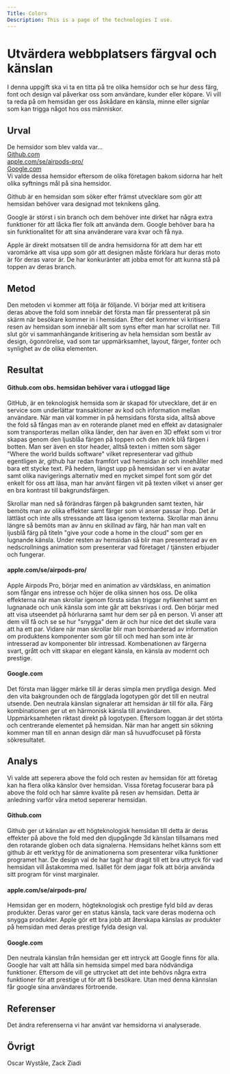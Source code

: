 ```yaml
---
Title: Colors
Description: This is a page of the technologies I use.
---
```


# Utvärdera webbplatsers färgval och känslan

I denna uppgift ska vi ta en titta på tre olika hemsidor och se hur dess färg, font och design val påverkar
oss som användare, kunder eller köpare. Vi vill ta reda på om hemsidan ger oss åskådare en känsla, minne eller signlar som kan trigga något hos oss människor.

## Urval

De hemsidor som blev valda var...<br>
<a href ="https://github.com/" target="_blank"> Github.com</a> <br>
<a href="https://www.apple.com/se/airpods-pro/" target="_blank"> apple.com/se/airpods-pro/</a><br>
<a href="https://www.google.com/" target="_blank"> Google.com</a> <br>
Vi valde dessa hemsidor eftersom de olika företagen bakom sidorna har helt olika syftnings mål på sina hemsidor. <br>

Github är en hemsidan som söker efter främst utvecklare som gör att hemsidan behöver vara designad mot teknikens gång.

Google är störst i sin branch och dem behöver inte dirket har några extra funktioner för att låcka fler folk att använda dem. Google behöver bara ha sin funktionalitet för att sina använderare vara kvar och få nya.

Apple är direkt motsatsen till de andra hemsidorna för att dem har ett varomärke att visa upp som gör att designen
måste förklara hur deras moto är för deras varor är. De har konkuränter att jobba emot för att kunna stå på toppen av deras branch.

## Metod

Den metoden vi kommer att följa är följande. Vi börjar med att kritisera deras above the fold som innebär det första man får pressenterat på sin skärm när besökare kommer in i hemsidan.
Efter det kommer vi kritisera resen av hemsidan som innebär allt som syns efter man har scrollat ner.
Till slut gör vi sammanhängande kritisering av hela hemsidan som består av design, ögonrörelse, vad som tar uppmärksamhet, layout, färger, fonter och synlighet av de olika elementen.

## Resultat

#### Github.com obs. hemsidan behöver vara i utloggad läge <br>

GitHub, är en teknologisk hemsida som är skapad för utvecklare, det är en service som underlättar transaktioner av kod och information mellan användare. När man väl kommer in på hemsidans första sida, alltså above the fold så fångas man av en roterande planet med en effekt av datasignaler som transporteras mellan olika länder, den har även en 3D effekt som vi tror skapas genom den ljusblåa färgen på toppen och den mörk blå färgen i botten. Man ser även en stor header, alltså texten i mitten som säger "Where the world builds software" vilket representerar vad github egentligen är, github har redan framfört vad hemsidan är och innehåller med bara ett stycke text. På hedern, längst upp på hemsidan ser vi en avatar samt olika navigerings alternativ med en mycket simpel font som gör det enkelt för oss att läsa, man har använt färgen vit på texten vilket vi anser ger en bra kontrast till bakgrundsfärgen.

Skrollar man ned så förändras färgen på bakgrunden samt texten, här bemöts man av olika effekter samt färger som vi anser passar ihop. Det är lättläst och inte alls stressande att läsa igenom texterna. Skrollar man ännu längre så bemöts man av ännu en skillnad av färg, här han man valt en ljusblå färg på titeln "give your code a home in the cloud" som ger en lugnande känsla. Under resten av hemsidan så blir man presenterad av en nedscrollnings animation som presenterar vad företaget / tjänsten erbjuder och fungerar.

#### apple.com/se/airpods-pro/ <br>

Apple Airpods Pro, börjar med en animation av värdsklass, en animation som fångar ens intresse och höjer de olika sinnen hos oss. De olika effekterna när man skrollar igenom första sidan triggar nyfikenhet samt en lugnanade och unik känsla som inte går att beksrivas i ord. Den börjar med att visa utseendet på hörlurarna samt hur dem ser på en person. Vi anser att dem vill få och se se hur "snygga" dem är och hur nice det det skulle vara att ha ett par. Vidare när man skrollar blir man bombarderad av information om produktens komponenter som gör till och med han som inte är intresserad av komponenter blir intressad. Kombenationen av färgerna svart, grått och vitt skapar en elegant känsla, en känsla av modernt och prestige.

#### Google.com <br>

Det första man lägger märke till är deras simpla men prydliga design. Med den vita bakgrounden och de färgglada logotypen gör det till en neutral utsende. Den neutrala känslan signalerar att hemsidan är till för alla. Färg kombinationen ger ut en härmonisk känsla till användaren. Uppmärksamheten riktast direkt på logotypen. Eftersom loggan är det störta och centrerande elementet på hemsidan. När man har angett sin sökning kommer man till en annan design där man så huvudfocuset på första sökresultatet.

## Analys

Vi valde att seperera above the fold och resten av hemsidan för att företag kan ha flera olika känslor över hemsidan. Vissa företag focuserar bara på above the fold och har sämre kvalite på resen av hemsidan. Detta är anledning varför våra metod sepererar hemsidan.

#### Github.com <br>

Github ger ut känslan av ett högteknologisk hemsidan till detta är deras effekter på above the fold med den djupgångde 3d känslan tillsamans med den rotarande globen och data signalerna. Hemsidans helhet känns som ett github är ett verktyg för de animationerna som presenterar vilka funktioner programet har. De design val de har tagit har dragit till ett bra uttryck för vad hemsidan vill åstakomma med. Isället för dem jagar folk att börja använda sitt program för vinst marginaler.

#### apple.com/se/airpods-pro/ <br>

Hemsidan ger en modern, högteknologisk och prestige fyld bild av deras produkter. Deras varor ger en status känsla, tack vare deras moderna och snygga produkter. Apple gör ett bra jobb att återskapa känslas av produkter på hemsidan med deras prestige fylda design val.

#### Google.com <br>

Den neutrala känslan från hemsidan ger ett intryck att Google finns för alla. Google har valt att hålla sin hemsida simpel med bara nödvändiga funktioner. Eftersom de vill ge uttrycket att det inte behövs några extra funktioner för att prestige ut för att få besökare. Utan med denna kännslan får google sina användares förtroende.

## Referenser

Det ändra referenserna vi har använt var hemsidorna vi analyserade.

## Övrigt

Oscar Wyståle, Zack Ziadi
